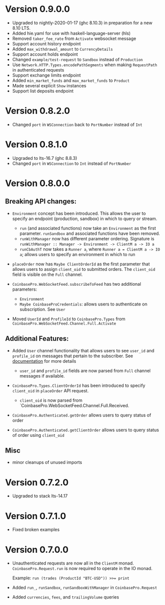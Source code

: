 # Version 0.9.0.0

- Upgraded to nightly-2020-01-17 (ghc 8.10.3) in preparation for a new 8.10 LTS.
- Added hie.yaml for use with haskell-language-server (hls)
- Removed `taker_fee_rate` from `Activate` websocket message
- Support account history endpoint
- Added `max_withdrawal_amount` to `CurrencyDetails`
- Support account holds endpoint
- Changed `example/test-request` to `Sandbox` instead of `Production`
- Use `Network.HTTP.Types.encodePathSegments` when making `RequestPath` in authenticated requests
- Support exchange limits endpoint
- Added `min_market_funds` and `max_market_funds` to `Product`
- Made several explicit `Show` instances
- Support list deposits endpoint

# Version 0.8.2.0

- Changed `port` in `WSConnection` back to `PortNumber` instead of `Int`

# Version 0.8.1.0

- Upgraded to lts-16.7 (ghc 8.8.3)
- Changed `port` in `WSConnection` to `Int` instead of `PortNumber`

# Version 0.8.0.0

## Breaking API changes:

- `Environment` concept has been introduced. This allows the user to specify an endpoint (production, sandbox)
  in which to query or stream.

    - `run` (and associated functions) now take an `Environment` as the first parameter. `runSandbox` and associated
      functions have been removed.
    - `runWithManager` now has different parameter ordering. Signature is `runWithManager :: Manager -> Environment -> ClientM a -> IO a`
    - `runCbAuthT` now takes a `Runner a`, where `Runner a = ClientM a -> IO a`; allows users to specify an environment in which to run

- `placeOrder` now has `Maybe ClientOrderId` as the first parameter that allows users to assign `client_oid` to
  submitted orders. The `client_oid` field is visible on the `Full` channel.

- `CoinbasePro.WebSocketFeed.subscribeToFeed` has two additional parameters:

    - `Environment`
    - `Maybe CoinbaseProCredentials`: allows users to authenticate on subscription. See `User`

- Moved `UserId` and `ProfileId` to `CoinbasePro.Types` from `CoinbasePro.WebSocketFeed.Channel.Full.Activate`

## Additional Features:

- Added `User` channel functionality that allows users to see `user_id` and `profile_id` on messages that pertain to the subscriber.
  See [documentation](https://docs.pro.coinbase.com/#the-user-channel) for more details

    - `user_id` and `profile_id` fields are now parsed from `Full` channel messages if available.

- `CoinbasePro.Types.ClientOrderId` has been introduced to specify `client_oid` in `placeOrder` API request.
  - `client_oid` is now parsed from `CoinbasePro.WebSocketFeed.Channel.Full.Received.

- `CoinbasePro.Authenticated.getOrder` allows users to query status of order

- `CoinbasePro.Authenticated.getClientOrder` allows users to query status of order using `client_oid`


## Misc

- minor cleanups of unused imports

# Version 0.7.2.0
 - Upgraded to stack lts-14.17

# Version 0.7.1.0
 - Fixed broken examples

# Version 0.7.0.0
 - Unauthenticated requests are now all in the `ClientM` monad. `CoinbasePro.Request.run` is now required
   to operate in the IO monad.

   Example: `run (trades (ProductId "BTC-USD")) >>= print`

- Added `run_`, `runSandbox`, `runSandboxWithManager` in `CoinbasePro.Request`
- Added `currencies`, `fees`, and `trailingVolume` queries
